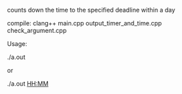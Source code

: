 counts down the time to the specified deadline within a day

compile: clang++ main.cpp output_timer_and_time.cpp check_argument.cpp

Usage:

./a.out

or

./a.out <HH:MM>
